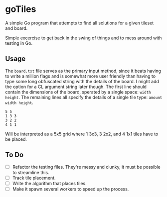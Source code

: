 # goTiles

A simple Go program that attempts to find all solutions for a given tileset and board.

Simple excercise to get back in the swing of things and to mess around with testing in Go.

## Usage

The `board.txt` file serves as the primary input method, since it beats having to write a million flags and is somewhat more user friendly than having to type some long obfuscated string with the details of the board. I might add the option for a CL argument string later though.
The first line should contain the dimensions of the board, sperated by a single space: `width height`.
The remaining lines all specify the details of a single tile type: `amount width height`.
```
5 5
1 3 3
3 2 2
4 1 1
```
Will be interpreted as a 5x5 grid where 1 3x3, 3 2x2, and 4 1x1 tiles have to be placed.

## To Do

* [ ] Refactor the testing files. They're messy and clunky, it must be possible to streamline this.
* [ ] Track tile placement.
* [ ] Write the algorithm that places tiles.
* [ ] Make it spawn several workers to speed up the process.